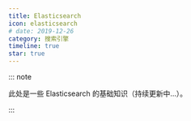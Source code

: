 ```yaml
---
title: Elasticsearch
icon: elasticsearch
# date: 2019-12-26
category: 搜索引擎
timeline: true
star: true
---
```


::: note

此处是一些 Elasticsearch 的基础知识（持续更新中...）。

:::

<!-- more -->
